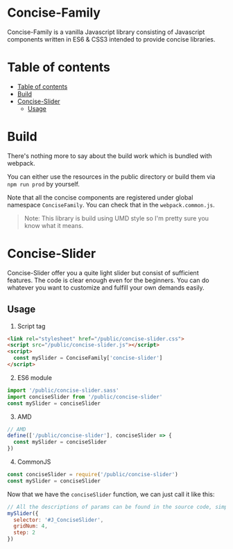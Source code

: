 <h1>Concise-Family</h1>
<p>
Concise-Family is a vanilla Javascript library consisting of Javascript components written in ES6 & CSS3 intended to provide concise libraries.
</p>

# Table of contents
- [Table of contents](#table-of-contents)
- [Build](#build)
- [Concise-Slider](#concise-slider)
  - [Usage](#usage)

# Build
There's nothing more to say about the build work which is bundled with webpack.

You can either use the resources in the public directory or build them via `npm run prod` by yourself.

Note that all the concise components are registered under global namespace `ConciseFamily`. You can check that in the `webpack.common.js`.

> Note: This library is build using UMD style so I'm pretty sure you know what it means.

# Concise-Slider
Concise-Slider offer you a quite light slider but consist of sufficient features. The code is clear enough even for the beginners. You can do whatever you want to customize and fulfill your own demands easily.

## Usage
1. Script tag
```html
<link rel="stylesheet" href="/public/concise-slider.css">
<script src="/public/concise-slider.js"></script>
<script>
  const mySlider = ConciseFamily['concise-slider']
</script>
```
2. ES6 module
```js
import '/public/concise-slider.sass'
import conciseSlider from '/public/concise-slider'
const mySlider = conciseSlider
```
3. AMD
```js
// AMD
define(['/public/concise-slider'], conciseSlider => {
  const mySlider = conciseSlider  
}) 
```
4. CommonJS
```js
const conciseSlider = require('/public/concise-slider')
const mySlider = conciseSlider  
```
Now that we have the `conciseSlider` function, we can just call it like this:
```js
// All the descriptions of params can be found in the source code, simple enough.
mySlider({
  selector: '#J_ConciseSlider',
  gridNum: 4,
  step: 2
})
```